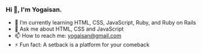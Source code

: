 ### Hi 👋, I'm Yogaisan.

<!--
**yogaisan/yogaisan** is a ✨ _special_ ✨ repository because its `README.md` (this file) appears on your GitHub profile.

Here are some ideas to get you started:
-->

- 🌱 I’m currently learning HTML, CSS, JavaScript, Ruby, and Ruby on Rails
- 💬 Ask me about HTML, CSS and JavaScript
- 📫 How to reach me: yogaisan@gmail.com
- ⚡ Fun fact: A setback is a platform for your comeback

